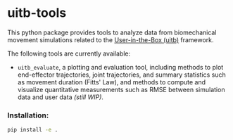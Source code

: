 # uitb-tools

This python package provides tools to analyze data from biomechanical movement simulations related to the [User-in-the-Box (uitb)](https://github.com/aikkala/user-in-the-box) framework.

The following tools are currently available:
- `uitb_evaluate`, a plotting and evaluation tool, including methods to plot end-effector trajectories, joint trajectories, and summary statistics such as movement duration (Fitts' Law), and methods to compute and visualize quantitative measurements such as RMSE between simulation data and user data *(still WIP)*.

### Installation:

```bash
pip install -e .
```
